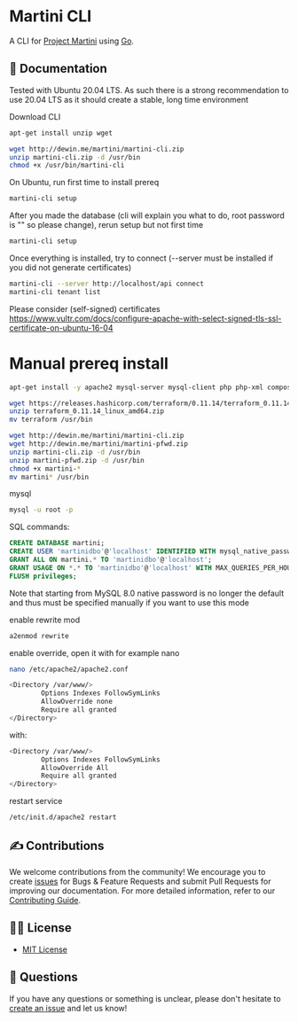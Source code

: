 # Martini CLI

A CLI for [Project Martini](https://github.com/VeeamHub/martini-web) using [Go](https://golang.org/).

## 📗 Documentation
Tested with Ubuntu 20.04 LTS. As such there is a strong recommendation to use 20.04 LTS as it should create a stable, long time environment


Download CLI

```bash
apt-get install unzip wget

wget http://dewin.me/martini/martini-cli.zip
unzip martini-cli.zip -d /usr/bin
chmod +x /usr/bin/martini-cli
```

On Ubuntu, run first time to install prereq

```bash
martini-cli setup
```

After you made the database (cli will explain you what to do, root password is "" so please change), rerun setup but not first time

```bash
martini-cli setup
```

Once everything is installed, try to connect (--server must be installed if you did not generate certificates)

```bash
martini-cli --server http://localhost/api connect
martini-cli tenant list
```

Please consider (self-signed) certificates
https://www.vultr.com/docs/configure-apache-with-select-signed-tls-ssl-certificate-on-ubuntu-16-04

# Manual prereq install

```bash
apt-get install -y apache2 mysql-server mysql-client php php-xml composer zip unzip php-mysql
```

```bash
wget https://releases.hashicorp.com/terraform/0.11.14/terraform_0.11.14_linux_amd64.zip
unzip terraform_0.11.14_linux_amd64.zip 
mv terraform /usr/bin
```

```bash
wget http://dewin.me/martini/martini-cli.zip
wget http://dewin.me/martini/martini-pfwd.zip
unzip martini-cli.zip -d /usr/bin
unzip martini-pfwd.zip -d /usr/bin
chmod +x martini-*
mv martini* /usr/bin
```

mysql
```bash
mysql -u root -p
```

SQL commands:

```sql
CREATE DATABASE martini; 
CREATE USER 'martinidbo'@'localhost' IDENTIFIED WITH mysql_native_password BY 'mypasswordthatissupersecret'; 
GRANT ALL ON martini.* TO 'martinidbo'@'localhost'; 
GRANT USAGE ON *.* TO 'martinidbo'@'localhost' WITH MAX_QUERIES_PER_HOUR 0;
FLUSH privileges;
```

Note that starting from MySQL 8.0 native password is no longer the default and thus must be specified manually if you want to use this mode

enable rewrite mod

```bash
a2enmod rewrite
```

enable override, open it with for example nano

```bash
nano /etc/apache2/apache2.conf
```

```bash
<Directory /var/www/>
        Options Indexes FollowSymLinks
        AllowOverride none
        Require all granted
</Directory>
```

with:

```bash
<Directory /var/www/>
        Options Indexes FollowSymLinks
        AllowOverride All
        Require all granted
</Directory>
```

restart service

```bash
/etc/init.d/apache2 restart
```

## ✍ Contributions

We welcome contributions from the community! We encourage you to create [issues](https://github.com/VeeamHub/martini-cli/issues/new/choose) for Bugs & Feature Requests and submit Pull Requests for improving our documentation. For more detailed information, refer to our [Contributing Guide](CONTRIBUTING.md).

## 🤝🏾 License

* [MIT License](LICENSE)

## 🤔 Questions

If you have any questions or something is unclear, please don't hesitate to [create an issue](https://github.com/VeeamHub/martini-cli/issues/new/choose) and let us know!
